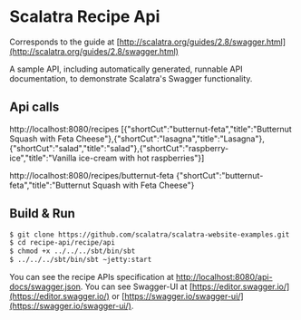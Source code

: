 Scalatra Recipe Api
===================

Corresponds to the guide at [http://scalatra.org/guides/2.8/swagger.html](http://scalatra.org/guides/2.8/swagger.html)

A sample API, including automatically generated, runnable API documentation,
to demonstrate Scalatra's Swagger functionality.

## Api calls

http://localhost:8080/recipes
[{"shortCut":"butternut-feta","title":"Butternut Squash with Feta Cheese"},{"shortCut":"lasagna","title":"Lasagna"},{"shortCut":"salad","title":"salad"},{"shortCut":"raspberry-ice","title":"Vanilla ice-cream with hot raspberries"}]

http://localhost:8080/recipes/butternut-feta
{"shortCut":"butternut-feta","title":"Butternut Squash with Feta Cheese"}

## Build & Run ##

```sh
$ git clone https://github.com/scalatra/scalatra-website-examples.git
$ cd recipe-api/recipe/api
$ chmod +x ../../../sbt/bin/sbt
$ ../../../sbt/bin/sbt ~jetty:start
```

You can see the recipe APIs specification at [http://localhost:8080/api-docs/swagger.json](http://localhost:8080/api-docs/swagger.json).
You can see Swagger-UI at [https://editor.swagger.io/](https://editor.swagger.io/) or [https://swagger.io/swagger-ui/](https://swagger.io/swagger-ui/).
